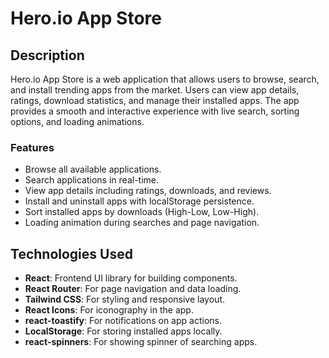 # Hero.io App Store

## Description
Hero.io App Store is a web application that allows users to browse, search, and install trending apps from the market. Users can view app details, ratings, download statistics, and manage their installed apps. The app provides a smooth and interactive experience with live search, sorting options, and loading animations.

### Features
- Browse all available applications.
- Search applications in real-time.
- View app details including ratings, downloads, and reviews.
- Install and uninstall apps with localStorage persistence.
- Sort installed apps by downloads (High-Low, Low-High).
- Loading animation during searches and page navigation.

## Technologies Used
- **React**: Frontend UI library for building components.
- **React Router**: For page navigation and data loading.
- **Tailwind CSS**: For styling and responsive layout.
- **React Icons**: For iconography in the app.
- **react-toastify**: For notifications on app actions.
- **LocalStorage**: For storing installed apps locally.
- **react-spinners**: For showing spinner of searching apps.

